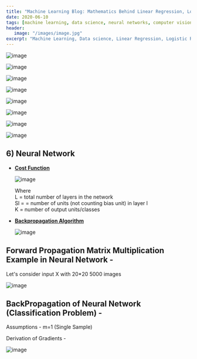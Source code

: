 ```yaml
---
title: "Machine Learning Blog: Mathematics Behind Linear Regression, Logistic Regression and Neural Networks"
date: 2020-06-10
tags: [machine learning, data science, neural networks, computer vision]
header:
   image: "/images/image.jpg"
excerpt: "Machine Learning, Data science, Linear Regression, Logistic Regression, Neural Networks"
---
```

![image](https://user-images.githubusercontent.com/55267125/85018684-3b332700-b18b-11ea-9802-ff226de267a6.png)

![image](https://user-images.githubusercontent.com/55267125/85018735-4ede8d80-b18b-11ea-9407-2aabf25e2c68.png)

![image](https://user-images.githubusercontent.com/55267125/85018820-6c135c00-b18b-11ea-8cfc-0e85eaf2905c.png)

![image](https://user-images.githubusercontent.com/55267125/85018903-906f3880-b18b-11ea-9703-2cfc17a7574f.png)

![image](https://user-images.githubusercontent.com/55267125/85018962-a8df5300-b18b-11ea-9b42-22651807d4a8.png)

![image](https://user-images.githubusercontent.com/55267125/85019032-bf85aa00-b18b-11ea-93e7-3dd4fe28315f.png)

![image](https://user-images.githubusercontent.com/55267125/85019061-cf9d8980-b18b-11ea-9148-50f71e364d74.png)

![image](https://user-images.githubusercontent.com/55267125/85019109-e6dc7700-b18b-11ea-9b72-5af5af7338f4.png)

## 6) Neural Network

- <u>**<ins>Cost Function</ins>**</u>

  ![image](https://user-images.githubusercontent.com/55267125/82839205-3d87c580-9eec-11ea-8de3-c7211f4fde36.png)

  Where   
  L = total number of layers in the network  
  Sl =  = number of units (not counting bias unit) in layer l  
  K = number of output units/classes

- <u>**<ins>Backpropagation Algorithm</ins>**</u>

  ![image](https://user-images.githubusercontent.com/55267125/83003717-54353600-a02c-11ea-880b-02f2419b5db1.png)

## Forward Propagation Matrix Multiplication Example in Neural Network -

 Let's consider input X with 20*20 5000 images

 ![image](https://user-images.githubusercontent.com/55267125/83005450-70d26d80-a02e-11ea-8c28-770d312a82c5.png)

## BackPropagation of Neural Network (Classification Problem) -

  Assumptions - m=1 (Single Sample)  

  Derivation of Gradients -

  ![image](https://user-images.githubusercontent.com/55267125/82945977-324f9b00-9fbb-11ea-8069-205e5c05b6d1.png)
